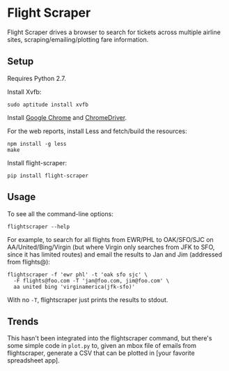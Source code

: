 Flight Scraper
==============

Flight Scraper drives a browser to search for tickets across multiple airline
sites, scraping/emailing/plotting fare information.

Setup
-----

Requires Python 2.7.

Install Xvfb:

    sudo aptitude install xvfb

Install [Google Chrome] and [ChromeDriver].

[Google Chrome]: https://www.google.com/chrome/
[ChromeDriver]: http://code.google.com/p/chromedriver/downloads/list

For the web reports, install Less and fetch/build the resources:

    npm install -g less
    make

Install flight-scraper:

    pip install flight-scraper

Usage
-----

To see all the command-line options:

    flightscraper --help

For example, to search for all flights from EWR/PHL to OAK/SFO/SJC on
AA/United/Bing/Virgin (but where Virgin only searches from JFK to SFO, since it
has limited routes) and email the results to Jan and Jim (addressed from
flights@):

    flightscraper -f 'ewr phl' -t 'oak sfo sjc' \
      -F flights@foo.com -T 'jan@foo.com, jim@foo.com' \
      aa united bing 'virginamerica(jfk-sfo)'

With no `-T`, flightscraper just prints the results to stdout.

Trends
------

This hasn't been integrated into the flightscraper command, but there's some
simple code in `plot.py` to, given an mbox file of emails from flightscraper,
generate a CSV that can be plotted in [your favorite spreadsheet app].
